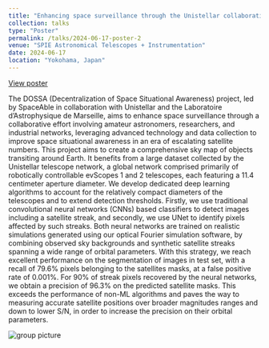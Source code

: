 ```yaml
---
title: "Enhancing space surveillance through the Unistellar collaborative observation program"
collection: talks
type: "Poster"
permalink: /talks/2024-06-17-poster-2
venue: "SPIE Astronomical Telescopes + Instrumentation"
date: 2024-06-17
location: "Yokohama, Japan"
---
```


[View poster](/files/poster_dossa_SPIE.pdf)

The DOSSA (Decentralization of Space Situational Awareness) project, led by SpaceAble in collaboration with Unistellar and the Laboratoire d’Astrophysique de Marseille, aims to enhance space surveillance through a collaborative effort involving amateur astronomers, researchers, and industrial networks, leveraging advanced technology and data collection to improve space situational awareness in an era of escalating satellite numbers. This project aims to create a comprehensive sky map of objects transiting around Earth. It benefits from a large dataset collected by the Unistellar telescope network, a global network comprised primarily of robotically controllable evScopes 1 and 2 telescopes, each featuring a 11.4 centimeter aperture diameter. We develop dedicated deep learning algorithms to account for the relatively compact diameters of the telescopes and to extend detection thresholds. Firstly, we use traditional convolutional neural networks (CNNs) based classifiers to detect images including a satellite streak, and secondly, we use UNet to identify pixels affected by such streaks. Both neural networks are trained on realistic simulations generated using our optical Fourier simulation software, by combining observed sky backgrounds and synthetic satellite streaks spanning a wide range of orbital parameters. With this strategy, we reach excellent performance on the segmentation of images in test set, with a recall of 79.6\% pixels belonging to the satellites masks, at a false positive rate of 0.001%. For 90% of streak pixels recovered by the neural networks, we obtain a precision of 96.3% on the predicted satellite masks. This exceeds the performance of non-ML algorithms and paves the way to measuring accurate satellite positions over broader magnitudes ranges and down to lower S/N, in order to increase the precision on their orbital parameters.

![group picture]()